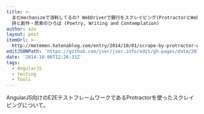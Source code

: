 ```yaml
---
title: >-
  まだmechanizeで消耗してるの? WebDriverで銀行をスクレイピング(ProtractorとWebdriverIOを例に) -
  詩と創作・思索のひろば (Poetry, Writing and Contemplation)
author: azu
layout: post
itemUrl: >-
  http://motemen.hatenablog.com/entry/2014/10/01/scrape-by-protractor-webdriverio
editJSONPath: 'https://github.com/jser/jser.info/edit/gh-pages/data/2014/10/index.json'
date: '2014-10-06T12:26:31Z'
tags:
  - AngularJS
  - testing
  - Tools
---
```

AngularJS向けのE2EテストフレームワークであるProtractorを使ったスクレイピングについて。

